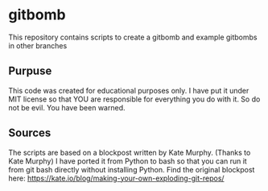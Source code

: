 # gitbomb
This repository contains scripts to create a gitbomb and example gitbombs in other branches

## Purpuse
This code was created for educational purposes only. 
I have put it under MIT license so that YOU are responsible for everything you do with it. 
So do not be evil. You have been warned. 

## Sources
The scripts are based on a blockpost written by Kate Murphy. (Thanks to Kate Murphy)
I have ported it from Python to bash so that you can run it from git bash directly without installing Python. 
Find the original blockpost here: https://kate.io/blog/making-your-own-exploding-git-repos/
